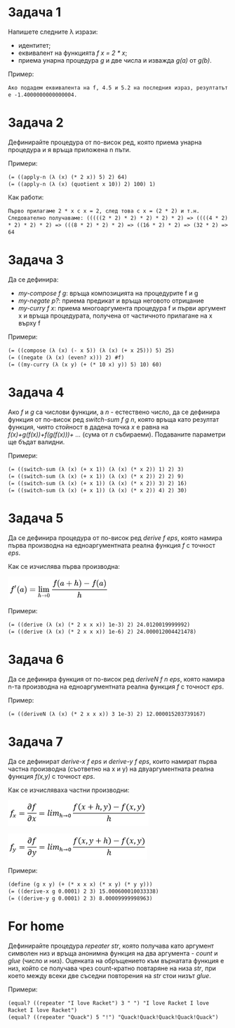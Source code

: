 # Задача 1
Напишете следните λ изрази:
 - идентитет;
 - еквивалент на функцията *f x = 2 * x*;
 - приема унарна процедура *g* и две числа и изважда *g(a)* от *g(b)*.

Пример:

    Ако подадем еквивалента на f, 4.5 и 5.2 на последния израз, резултатът е -1.4000000000000004.

# Задача 2
Дефинирайте процедура от по-висок ред, която приема унарна процедура и я връща приложена n пъти.

Примери:

    (= ((apply-n (λ (x) (* 2 x)) 5) 2) 64)
    (= ((apply-n (λ (x) (quotient x 10)) 2) 100) 1)

Как работи:

    Първо прилагаме 2 * x с x = 2, след това с x = (2 * 2) и т.н. Следователно получаваме: (((((2 * 2) * 2) * 2) * 2) * 2) => ((((4 * 2) * 2) * 2) * 2) => (((8 * 2) * 2) * 2) => ((16 * 2) * 2) => (32 * 2) => 64

# Задача 3
Да се дефинира:
 - *my-compose f g*: връща композицията на процедурите f и g
 - *my-negate p?*: приема предикат и връща неговото отрицание
 - *my-curry f x*: приема многоаргумента процедура f и първи аргумент x и връща процедурата, получена от частичното прилагане на x върху f

Примери:

    (= ((compose (λ (x) (- x 5)) (λ (x) (+ x 25))) 5) 25)
    (= ((negate (λ (x) (even? x))) 2) #f)
    (= ((my-curry (λ (x y) (+ (* 10 x) y)) 5) 10) 60)

# Задача 4
Ако *f* и *g* са числови функции, а *n* - естествено число, да се дефинира функция от по-висок ред *switch-sum f g n*, която връща като резултат функция, чиято стойност в дадена точка *x* е равна на *f(x)+g(f(x))+f(g(f(x)))+ ...* (сума от *n* събираеми). Подаваните параметри ще бъдат валидни.

Примери:

    (= ((switch-sum (λ (x) (+ x 1)) (λ (x) (* x 2)) 1) 2) 3)
    (= ((switch-sum (λ (x) (+ x 1)) (λ (x) (* x 2)) 2) 2) 9)
    (= ((switch-sum (λ (x) (+ x 1)) (λ (x) (* x 2)) 3) 2) 16)
    (= ((switch-sum (λ (x) (+ x 1)) (λ (x) (* x 2)) 4) 2) 30)

# Задача 5
Да се дефинира процедура от по-висок ред *derive f eps*, която намира първа производна на едноаргументната реална функция *f* с точност *eps*.

Как се изчислява първа производна:

![Alt text](first-derivative.png?raw=true "First Derivative")

Примери:

    (= ((derive (λ (x) (* 2 x x x)) 1e-3) 2) 24.0120019999992)
    (= ((derive (λ (x) (* 2 x x x)) 1e-6) 2) 24.000012004421478)

# Задача 6
Да се дефинира функция от по-висок ред *deriveN f n eps*, която намира n-та производна на едноаргументната реална функция *f* с точност *eps*.

Пример:

    (= ((deriveN (λ (x) (* 2 x x x)) 3 1e-3) 2) 12.000015203739167)

# Задача 7
Да се дефинират *derive-x f eps* и *derive-y f eps*, които намират първа частна производна (съответно на x и y) на двуаргументната реална функция *f(x,y)* с точност *eps*.

Как се изчисляваха частни производни:

![Alt text](partial-x.png?raw=true "First Derivative")

![Alt text](partial-y.png?raw=true "First Derivative")

Примери:

    (define (g x y) (+ (* x x x) (* x y) (* y y)))
    (= ((derive-x g 0.0001) 2 3) 15.000600010033338)
    (= ((derive-y g 0.0001) 2 3) 8.00009999998963)

# For home
Дефинирайте процедура *repeater str*, която получава като аргумент символен низ и връща анонимна функция на два аргумента - *count* и *glue* (число и низ). Оценката на обръщението към върнатата функция е низ, който се получава чрез count-кратно повтаряне на низа *str*, при което между всеки две съседни повторения на *str* стои низът *glue*.

Примери:

    (equal? ((repeater "I love Racket") 3 " ") "I love Racket I love Racket I love Racket")
    (equal? ((repeater "Quack") 5 "!") "Quack!Quack!Quack!Quack!Quack")